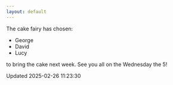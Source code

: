 ```yaml
---
layout: default
---
```


The cake fairy has chosen:
  -  George
  -  David
  -  Lucy

to bring the cake next week. See you all on the Wednesday the 5!


Updated 2025-02-26 11:23:30
